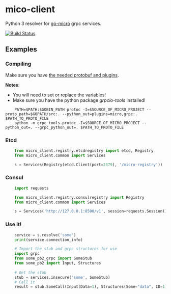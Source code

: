 # mico-client
Python 3 resolver for [go-micro](https://github.com/micro/go-micro) grpc
services.

[![Build Status](https://travis-ci.org/ashcrow/micro-client.svg?branch=master)](https://travis-ci.org/ashcrow/micro-client)


## Examples

### Compiling
Make sure you have [the needed protobuf and plugins](https://github.com/micro/go-micro#install-protobuf).

**Notes**:
* You will need to set or replace the variables!
* Make sure you have the python package *grpcio-tools* installed!


```shell
    PATH=$PATH:$GOBIN_PATH protoc -I=$SOURCE_OF_MICRO_PROJECT --proto_path=$GOPATH/src:. --python_out=plugins=micro,grpc:. $PATH_TO_PROTO_FILE
    python -m grpc_tools.protoc -I=$SOURCE_OF_MICRO_PROJECT --python_out=. --grpc_python_out=. $PATH_TO_PROTO_FILE
```

### Etcd
```python
    from micro_client.registry.etcdregistry import etcd, Registry
    from micro_client.common import Services

    s = Services(Registry(etcd.Client(port=2379), '/micro-registry'))
```


### Consul
```python
    import requests

    from micro_client.registry.consulregistry import Registry
    from micro_client.common import Services

    s = Services('http://127.0.0.1:8500/v1', session=requests.Session()))
```


### Use it!
```python
    service = s.resolve('some')
    print(service.connection_info)

    # Import the stub and grpc structures for use
    import grpc
    from some_pb2_grpc import SomeStub
    from some_pb2 import Input, Structures
    
    # Get the stub
    stub = services.insecure('some', SomeStub)
    # Call it
    result = stub.SomeCall(Input(Data=1), Structures(Some="data", ID=1))
```
